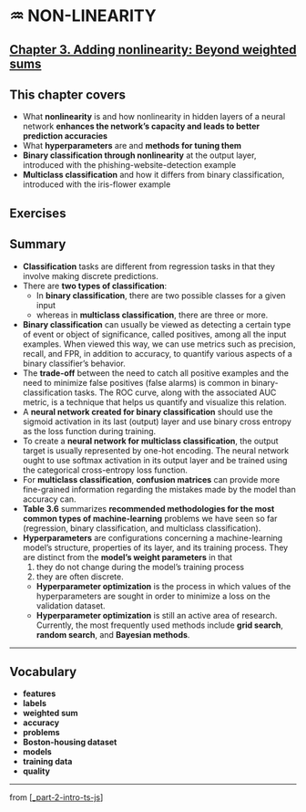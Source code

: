 # ♒️ NON-LINEARITY

## [**Chapter 3.** Adding nonlinearity: Beyond weighted sums](https://livebook.manning.com/book/deep-learning-with-javascript/chapter-3/)

## This chapter covers

- What **nonlinearity** is and how nonlinearity in hidden layers of a neural network **enhances the network’s capacity and leads to better prediction accuracies**
- What **hyperparameters** are and **methods for tuning them**
- **Binary classification through nonlinearity** at the output layer, introduced with the phishing-website-detection example
- **Multiclass classification** and how it differs from binary classification, introduced with the iris-flower example

## Exercises

## Summary

- **Classification** tasks are different from regression tasks in that they involve making discrete predictions.
- There are **two types of classification**:
  - In **binary classification**, there are two possible classes for a given input
  - whereas in **multiclass classification**, there are three or more.
- **Binary classification** can usually be viewed as detecting a certain type of event or object of significance, called positives, among all the input examples. When viewed this way, we can use metrics such as precision, recall, and FPR, in addition to accuracy, to quantify various aspects of a binary classifier’s behavior.
- The **trade-off** between the need to catch all positive examples and the need to minimize false positives (false alarms) is common in binary-classification tasks. The ROC curve, along with the associated AUC metric, is a technique that helps us quantify and visualize this relation.
- A **neural network created for binary classification** should use the sigmoid activation in its last (output) layer and use binary cross entropy as the loss function during training.
- To create a **neural network for multiclass classification**, the output target is usually represented by one-hot encoding. The neural network ought to use softmax activation in its output layer and be trained using the categorical cross-entropy loss function.
- For **multiclass classification**, **confusion matrices** can provide more fine-grained information regarding the mistakes made by the model than accuracy can.
- **Table 3.6** summarizes **recommended methodologies for the most common types of machine-learning** problems we have seen so far (regression, binary classification, and multiclass classification).
- **Hyperparameters** are configurations concerning a machine-learning model’s structure, properties of its layer, and its training process. They are distinct from the **model’s weight parameters** in that
    1. they do not change during the model’s training process
    2. they are often discrete.
  - **Hyperparameter optimization** is the process in which values of the hyperparameters are sought in order to minimize a loss on the validation dataset.
  - **Hyperparameter optimization** is still an active area of research. Currently, the most frequently used methods include **grid search**, **random search**, and **Bayesian methods**.

---

## **Vocabulary**

- **features**
- **labels**
- **weighted sum**
- **accuracy**
- **problems**
- **Boston-housing dataset**
- **models**
- **training data**
- **quality**

---
from [[_part-2-intro-ts-js]]

[//begin]: # "Autogenerated link references for markdown compatibility"
[_part-2-intro-ts-js]: ../_part-2-intro-ts-js.md "Part 2 Intro TS JS"
[//end]: # "Autogenerated link references"